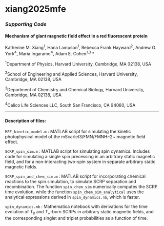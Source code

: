 # xiang2025mfe

### *Supporting Code*

#### Mechanism of giant magnetic field effect in a red fluorescent protein

Katherine M. Xiang<sup>1</sup>, Hana Lampson<sup>1</sup>, Rebecca Frank Hayward<sup>2</sup>, Andrew G. York<sup>4</sup>, Maria Ingaramo<sup>4</sup>, Adam E. Cohen<sup>1,3</sup> * 

<sup>1</sup>Department of Physics, Harvard University, Cambridge, MA 02138, USA

<sup>2</sup>School of Engineering and Applied Sciences, Harvard University, Cambridge, MA 02138, USA

<sup>3</sup>Department of Chemistry and Chemical Biology, Harvard University, Cambridge, MA 02138, USA

<sup>4</sup>Calico Life Sciences LLC, South San Francisco, CA 94080, USA

---

#### Description of files:

`MFE_kinetic_model.m` : MATLAB script for simulating the kinetic photophysical model of the mScarlet3/FMN/FMNH~2~ magnetic field effect. 

`SCRP_spin_sim.m` : MATLAB script for simulating spin dynamics. Includes code for simulating a single spin precessing in an arbitrary static magnetic field, and for a non-interacting two-spin system in separate arbitrary static magnetic fields. 

`SCRP_spin_and_chem_sim.m` : MATLAB script for incorporating chemical reactions to the spin simulation,  to simulate SCRP separation and recombination. The function `spin_chem_sim` numerically computes the SCRP time evolution, while the function `spin_chem_sim_analytical` uses the analytical expressions derived in `spin_dynamics.nb`, which is faster.

`spin_dynamics.nb` : Mathematica notebook with derivations for the time evolution of  $T_0$ and $T_+$-born SCRPs in arbitrary static magnetic fields, and the corresponding singlet and triplet probabilities as a function of time. 
